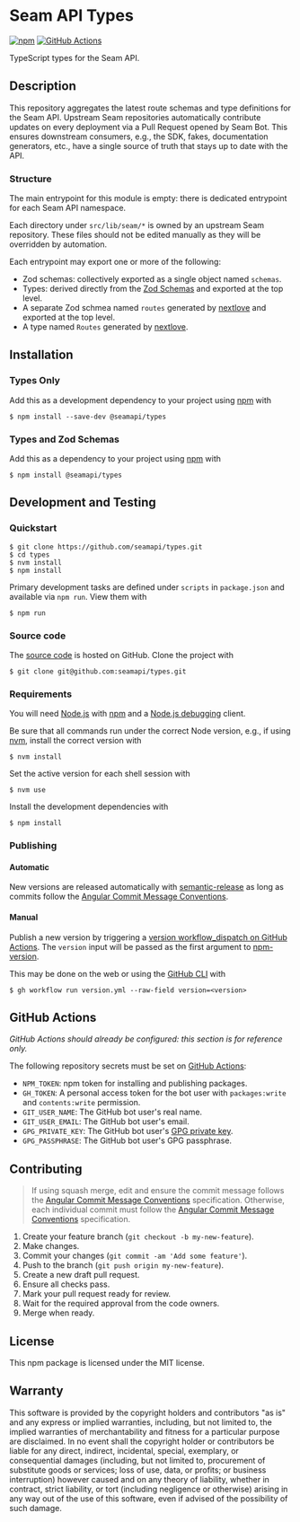 # Seam API Types

[![npm](https://img.shields.io/npm/v/@seamapi/types.svg)](https://www.npmjs.com/package/@seamapi/types)
[![GitHub Actions](https://github.com/seamapi/types/actions/workflows/check.yml/badge.svg)](https://github.com/seamapi/types/actions/workflows/check.yml)

TypeScript types for the Seam API.

## Description

This repository aggregates the latest route schemas and type definitions for the Seam API.
Upstream Seam repositories automatically contribute updates on every deployment
via a Pull Request opened by Seam Bot.
This ensures downstream consumers, e.g., the SDK, fakes, documentation generators, etc.,
have a single source of truth that stays up to date with the API.

### Structure

The main entrypoint for this module is empty: there is dedicated entrypoint for each Seam API namespace.

Each directory under `src/lib/seam/*` is owned by an upstream Seam repository.
These files should not be edited manually as they will be overridden by automation.

Each entrypoint may export one or more of the following:

- Zod schemas: collectively exported as a single object named `schemas`.
- Types: derived directly from the [Zod Schemas][zod] and exported at the top level.
- A separate Zod schmea named `routes` generated by [nextlove] and exported at the top level.
- A type named `Routes` generated by [nextlove].

[nextlove]: https://github.com/seamapi/nextlove
[zod]: https://zod.dev/

## Installation

### Types Only

Add this as a development dependency to your project using [npm] with

```
$ npm install --save-dev @seamapi/types
```

### Types and Zod Schemas

Add this as a dependency to your project using [npm] with

```
$ npm install @seamapi/types
```

[npm]: https://www.npmjs.com/

## Development and Testing

### Quickstart

```
$ git clone https://github.com/seamapi/types.git
$ cd types
$ nvm install
$ npm install
```

Primary development tasks are defined under `scripts` in `package.json`
and available via `npm run`.
View them with

```
$ npm run
```

### Source code

The [source code] is hosted on GitHub.
Clone the project with

```
$ git clone git@github.com:seamapi/types.git
```

[source code]: https://github.com/seamapi/types

### Requirements

You will need [Node.js] with [npm] and a [Node.js debugging] client.

Be sure that all commands run under the correct Node version, e.g.,
if using [nvm], install the correct version with

```
$ nvm install
```

Set the active version for each shell session with

```
$ nvm use
```

Install the development dependencies with

```
$ npm install
```

[Node.js]: https://nodejs.org/
[Node.js debugging]: https://nodejs.org/en/docs/guides/debugging-getting-started/
[npm]: https://www.npmjs.com/
[nvm]: https://github.com/creationix/nvm

### Publishing

#### Automatic

New versions are released automatically with [semantic-release]
as long as commits follow the [Angular Commit Message Conventions].

[Angular Commit Message Conventions]: https://semantic-release.gitbook.io/semantic-release/#commit-message-format
[semantic-release]: https://semantic-release.gitbook.io/

#### Manual

Publish a new version by triggering a [version workflow_dispatch on GitHub Actions].
The `version` input will be passed as the first argument to [npm-version].

This may be done on the web or using the [GitHub CLI] with

```
$ gh workflow run version.yml --raw-field version=<version>
```

[GitHub CLI]: https://cli.github.com/
[npm-version]: https://docs.npmjs.com/cli/version
[version workflow_dispatch on GitHub Actions]: https://github.com/seamapi/types/actions?query=workflow%3Aversion

## GitHub Actions

_GitHub Actions should already be configured: this section is for reference only._

The following repository secrets must be set on [GitHub Actions]:

- `NPM_TOKEN`: npm token for installing and publishing packages.
- `GH_TOKEN`: A personal access token for the bot user with
  `packages:write` and `contents:write` permission.
- `GIT_USER_NAME`: The GitHub bot user's real name.
- `GIT_USER_EMAIL`: The GitHub bot user's email.
- `GPG_PRIVATE_KEY`: The GitHub bot user's [GPG private key].
- `GPG_PASSPHRASE`: The GitHub bot user's GPG passphrase.

[GitHub Actions]: https://github.com/features/actions
[GPG private key]: https://github.com/marketplace/actions/import-gpg#prerequisites

## Contributing

> If using squash merge, edit and ensure the commit message follows the [Angular Commit Message Conventions] specification.
> Otherwise, each individual commit must follow the [Angular Commit Message Conventions] specification.

1. Create your feature branch (`git checkout -b my-new-feature`).
2. Make changes.
3. Commit your changes (`git commit -am 'Add some feature'`).
4. Push to the branch (`git push origin my-new-feature`).
5. Create a new draft pull request.
6. Ensure all checks pass.
7. Mark your pull request ready for review.
8. Wait for the required approval from the code owners.
9. Merge when ready.

[Angular Commit Message Conventions]: https://semantic-release.gitbook.io/semantic-release/#commit-message-format

## License

This npm package is licensed under the MIT license.

## Warranty

This software is provided by the copyright holders and contributors "as is" and
any express or implied warranties, including, but not limited to, the implied
warranties of merchantability and fitness for a particular purpose are
disclaimed. In no event shall the copyright holder or contributors be liable for
any direct, indirect, incidental, special, exemplary, or consequential damages
(including, but not limited to, procurement of substitute goods or services;
loss of use, data, or profits; or business interruption) however caused and on
any theory of liability, whether in contract, strict liability, or tort
(including negligence or otherwise) arising in any way out of the use of this
software, even if advised of the possibility of such damage.
